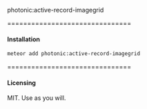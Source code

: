 photonic:active-record-imagegrid

===============================
#### Installation  

````bash
meteor add photonic:active-record-imagegrid
````


===============================
#### Licensing  

MIT.  Use as you will.
